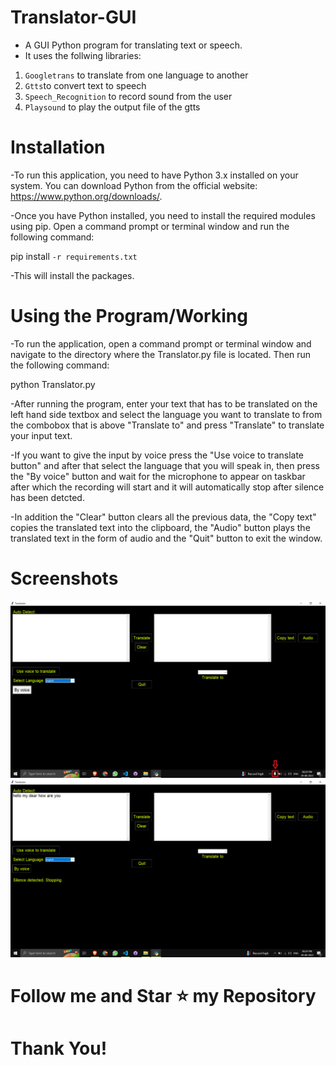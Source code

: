 # Translator-GUI
- A GUI Python program for translating text or speech.
- It uses the follwing libraries: <br>

1. `Googletrans` to translate from one language to another<br> 
2. `Gtts`to convert text to speech <br>
3. `Speech_Recognition` to record sound from the user <br>
4. `Playsound` to play the output file of the gtts

# Installation
-To run this application, you need to have Python 3.x installed on your system. You can download Python from the official website: https://www.python.org/downloads/.

-Once you have Python installed, you need to install the required modules using pip. Open a command prompt or terminal window and run the following command:

pip install `-r requirements.txt`

-This will install the packages.

# Using the Program/Working
-To run the application, open a command prompt or terminal window and navigate to the directory where the Translator.py file is located. Then run the following command:

python Translator.py

-After running the program, enter your text that has to be translated on the left hand side textbox and select the language you want to translate to from the combobox that is above "Translate to" and press "Translate" to translate your input text.

-If you want to give the input by voice press the "Use voice to translate button" and after that select the language that you will speak in, then press the "By voice" button and wait for the microphone to appear on taskbar after which the recording will start and it will automatically stop after silence has been detcted.


-In addition the "Clear" button clears all the previous data, the "Copy text" copies the translated text into the clipboard, the "Audio" button plays the translated text in the form of audio and the "Quit" button to exit the window.

# Screenshots
<img src="sc1.png">

<img src="sc2.png">

# Follow me and Star ⭐ my Repository

# Thank You!
